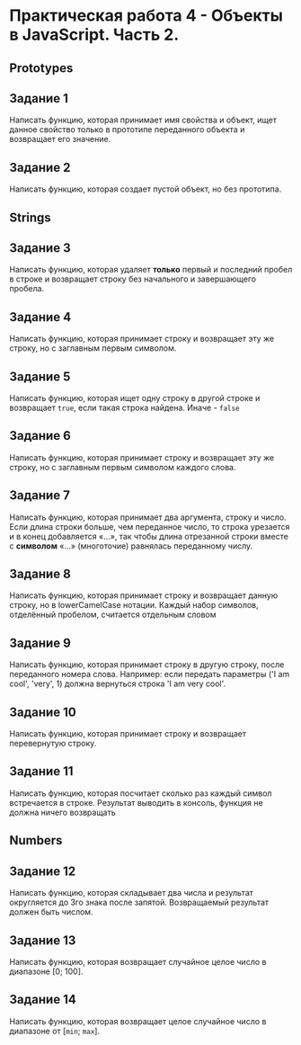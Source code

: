 # Практическая работа 4 - Объекты в JavaScript. Часть 2.

## Prototypes

## Задание 1

Написать функцию, которая принимает имя свойства и объект, ищет данное свойство только в прототипе переданного объекта и возвращает его значение.

## Задание 2

Написать функцию, которая создает пустой объект, но без прототипа.

## Strings

## Задание 3

Написать функцию, которая удаляет **только** первый и последний пробел в строке и возвращает строку без начального и завершающего пробела.

## Задание 4

Написать функцию, которая принимает строку и возвращает эту же строку, но с заглавным первым символом.

## Задание 5

Написать функцию, которая ищет одну строку в другой строке и возвращает `true`, если такая строка найдена. Иначе - `false`

## Задание 6

Написать функцию, которая принимает строку и возвращает эту же строку, но с заглавным первым символом каждого слова.

## Задание 7

Написать функцию, которая принимает два аргумента, строку и число. Если длина строки больше, чем переданное число, то строка урезается и в конец добавляется «…», так чтобы длина отрезанной строки вместе с **символом** «…» (многоточие) равнялась переданному числу.

## Задание 8

Написать функцию, которая принимает строку и возвращает данную строку, но в lowerCamelCase нотации. Каждый набор символов, отделённый пробелом, считается отдельным словом

## Задание 9

Написать функцию, которая принимает строку в другую строку, после переданного номера слова.
Например: если передать параметры ('I am cool', 'very', 1) должна вернуться строка 'I am very cool'.

## Задание 10

Написать функцию, которая принимает строку и возвращает перевернутую строку.

## Задание 11

Написать функцию, которая посчитает сколько раз каждый символ встречается в строке. Результат выводить в консоль, функция не должна ничего возвращать

## Numbers

## Задание 12

Написать функцию, которая складывает два числа и результат округляется до 3го знака после запятой. Возвращаемый результат должен быть числом.

## Задание 13

Написать функцию, которая возвращает случайное целое число в диапазоне [0; 100].

## Задание 14

Написать функцию, которая возвращает целое случайное число в диапазоне от [`min`; `max`].
